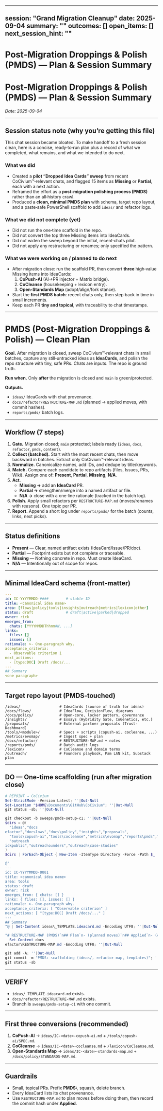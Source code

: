 <!-- status: stub; target: 150+ words -->
---
session: "Grand Migration Cleanup"
date: 2025-09-04
summary: ""
outcomes: []
open_items: []
next_session_hint: ""
---

# Post‑Migration Droppings & Polish (PMDS) — Plan & Session Summary

# Post‑Migration Droppings & Polish (PMDS) — Plan & Session Summary
*Date: 2025-09-04*

---

## Session status note (why you’re getting this file)
This chat session became bloated.  To make handoff to a fresh session clean, here is a concise, ready‑to‑run plan plus a record of what we completed, what remains, and what we intended to do next.

### What we did
- Created a **pilot “Dropped Idea Cards” sweep** from recent CoCivium™‑relevant chats, and flagged 15 items as **Missing** or **Partial**, each with a next action.  
- Reframed the effort as a **post‑migration polishing process (PMDS)** rather than an all‑history crawl.  
- Produced a **clean, minimal PMDS plan** with schema, target repo layout, and a paste‑safe PowerShell scaffold to add `ideas/` and refactor logs.  

### What we did not complete (yet)
- Did not run the one‑time scaffold in the repo.  
- Did not convert the top three Missing items into IdeaCards.  
- Did not widen the sweep beyond the initial, recent‑chats pilot.  
- Did not apply any restructuring or renames; only specified the pattern.  

### What we were working on / planned to do next
- After migration close: run the scaffold PR, then convert **three** high‑value Missing items into IdeaCards:  
  1) **CoPush‑AI** (AI→PR injector + Matrix bridge).  
  2) **CoCleanse** (housekeeping + lexicon entry).  
  3) **Open‑Standards Map** (adopt/align/fork stance).  
- Start the **first PMDS batch**: recent chats only, then step back in time in small increments.  
- Keep each PR **tiny and topical**, with traceability to chat timestamps.

---

# PMDS (Post‑Migration Droppings & Polish) — Clean Plan

**Goal.** After migration is closed, sweep CoCivium™‑relevant chats in small batches, capture any still‑untracked ideas as **IdeaCards**, and polish the repo structure with tiny, safe PRs.  Chats are inputs.  The repo is ground truth.

**Run when.** Only **after** the migration is closed and `main` is green/protected.

**Outputs.**  
- `ideas/` IdeaCards with chat provenance.  
- `docs/refactor/RESTRUCTURE-MAP.md` (planned → applied moves, with commit hashes).  
- `reports/pmds/` batch logs.

---

## Workflow (7 steps)

1) **Gate.** Migration closed; `main` protected; labels ready (`ideas`, `docs`, `refactor`, `pmds`, `content`).  
2) **Collect (batched).** Start with the most recent chats, then move backward in batches.  Extract only CoCivium™‑relevant ideas.  
3) **Normalize.** Canonicalize names, add IDs, and dedupe by title/keywords.  
4) **Match.** Compare each candidate to repo artifacts (files, Issues, PRs, Wiki).  Assign one of: **Present**, **Partial**, **Missing**, **N/A**.  
5) **Act.**  
   - **Missing →** add an **IdeaCard** PR.  
   - **Partial →** strengthen/merge into a named artifact or file.  
   - **N/A →** close with a one‑line rationale (tracked in the batch log).  
6) **Polish.** Apply small refactors per `RESTRUCTURE-MAP.md` (moves/renames with reasons).  One topic per PR.  
7) **Report.** Append a short log under `reports/pmds/` for the batch (counts, links, next picks).

---

## Status definitions

- **Present** — Clear, named artifact exists (IdeaCard/Issue/PR/doc).  
- **Partial** — Footprint exists but not complete or traceable.  
- **Missing** — Nothing concrete in repo.  Must create IdeaCard.  
- **N/A** — Intentionally out of scope for repos.

---

## Minimal IdeaCard schema (front‑matter)

```yaml
---
id: IC-YYYYMMDD-####        # stable ID
title: <canonical idea name>
area: [flows|policy|tools|insights|outreach|metrics|lexicon|other]
status: draft               # draft|active|parked|dropped
owner: rick
emerges_from:
  chats: [YYYYMMDDThhmm#N, ...]
links:
  files: []
  issues: []
rationale: >- One-paragraph why.
acceptance_criteria:
  - Observable criterion 1
next_actions:
  - [type:DOC] Draft /docs/...
---
## Summary
<one paragraph>
```

---

## Target repo layout (PMDS‑touched)

```
/ideas/                  # IdeaCards (source of truth for ideas)
/docs/flows/             # IdeaFlow, DecisionFlow, diagrams
/docs/policy/            # Open-core, locker pattern, governance
/insights/               # Essays (Hybridity Gate, CoGenetics, etc.)
/proposals/              # External partner proposals (Trust-Dashboard)
/tools/<module>/         # Specs + scripts (copush-ai, cocleanse, ...)
/metrics/evomap/         # Ingest spec + plan
/docs/refactor/          # RESTRUCTURE-MAP.md + notes
/reports/pmds/           # Batch audit logs
/lexicon/                # CoCleanse and domain terms
/outreach/               # Founders playbook, Pam LAN kit, Substack plan
```

---

## DO — One‑time scaffolding (run after migration close)

```powershell
# REPOINT → CoCivium
Set-StrictMode -Version Latest; ''|Out-Null
Set-Location "$HOME\Documents\GitHub\CoCivium"; ''|Out-Null
git status -sb; ''|Out-Null

git checkout -b sweeps/pmds-setup-c1; ''|Out-Null
$dirs = @(
  "ideas","docsefactor","docslows","docs\policy","insights","proposals",
  "tools\copush-ai","tools\cocleanse","metrics\evomap","reports\pmds","lexicon",
  "outreachickpublic","outreachounders","outreach\case-studies"
)
$dirs | ForEach-Object { New-Item -ItemType Directory -Force -Path $_ | Out-Null }; ''|Out-Null

@"
---
id: IC-YYYYMMDD-0001
title: <canonical idea name>
area: tools
status: draft
owner: rick
emerges_from: { chats: [] }
links: { files: [], issues: [] }
rationale: >- One-paragraph why.
acceptance_criteria: [ "Observable criterion" ]
next_actions: [ "[type:DOC] Draft /docs/..." ]
---
## Summary
"@ | Set-Content ideas\_TEMPLATE.ideacard.md -Encoding UTF8; ''|Out-Null

"# RESTRUCTURE-MAP (PMDS)`n## Plan`n- (planned moves)`n## Applied`n- (commit-hash — move — reason)" |
  Set-Content docsefactor\RESTRUCTURE-MAP.md -Encoding UTF8; ''|Out-Null

git add -A; ''|Out-Null
git commit -m "PMDS: scaffolding (ideas/, refactor map, templates)"; ''|Out-Null
git status -sb
```

---

## VERIFY

- `ideas/_TEMPLATE.ideacard.md` exists.  
- `docs/refactor/RESTRUCTURE-MAP.md` exists.  
- Branch is `sweeps/pmds-setup-c1` with one commit.

---

## First three conversions (recommended)

1) **CoPush‑AI** → `ideas/IC-<date>-copush-ai.md` + `/tools/copush-ai/SPEC.md`.  
2) **CoCleanse** → `ideas/IC-<date>-cocleanse.md` + `/lexicon/CoCleanse.md`.  
3) **Open‑Standards Map** → `ideas/IC-<date>-standards-map.md` + `/docs/policy/STANDARDS-MAP.md`.

---

## Guardrails

- Small, topical PRs.  Prefix **PMDS:**, squash, delete branch.  
- Every IdeaCard lists its chat provenance.  
- Use `RESTRUCTURE-MAP.md` to plan moves before doing them, then record the commit hash under **Applied**.

